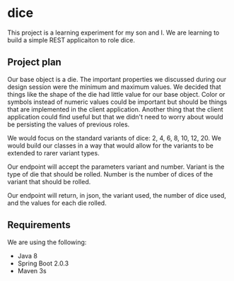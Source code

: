 # dice

This project is a learning experiment for my son and I.  We are learning to build a simple REST applicaiton to role dice.

## Project plan

Our base object is a die. The important properties we discussed during our design session were the minimum and maximum values.  We decided that things like the shape of the die had little value for our base object. Color or symbols instead of numeric values could be important but should be things that are implemented in the client application. Another thing that the client application could find useful but that we didn't need to worry about would be persisting the values of previous roles.

We would focus on the standard variants of dice: 2, 4, 6, 8, 10, 12, 20. We would build our classes in a way that would allow for the variants to be extended to rarer variant types.

Our endpoint will accept the parameters variant and number.  Variant is the type of die that should be rolled.  Number is the number of dices of the variant that should be rolled.

Our endpoint will return, in json, the variant used, the number of dice used, and the values for each die rolled.

## Requirements

We are using the following:

* Java 8
* Spring Boot 2.0.3
* Maven 3s